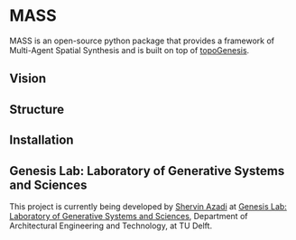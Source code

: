 # MASS

MASS is an open-source python package that provides a framework of Multi-Agent Spatial Synthesis and is built on top of [topoGenesis](https://topogenesis.readthedocs.io/). 

## Vision

## Structure


## Installation



## Genesis Lab: Laboratory of Generative Systems and Sciences

This project is currently being developed by [Shervin Azadi](https://github.com/shervinazadi) at [Genesis Lab: Laboratory of Generative Systems and Sciences](https://genesis-lab.dev), Department of Architectural Engineering and Technology, at TU Delft.
